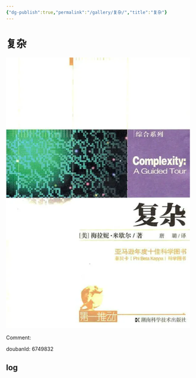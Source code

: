 ```yaml
---
{"dg-publish":true,"permalink":"/gallery/复杂/","title":"复杂"}
---
```



# 复杂

![image](https://raw.githubusercontent.com/hiraethecho/picx-images-hosting/master/picgo/20250529181612.webp)

Comment: 



doubanId: 6749832

## log

